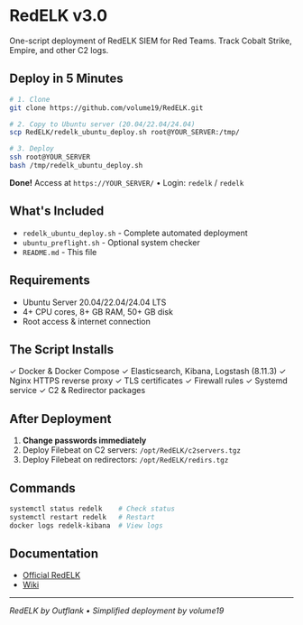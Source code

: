 # RedELK v3.0

One-script deployment of RedELK SIEM for Red Teams. Track Cobalt Strike, Empire, and other C2 logs.

## Deploy in 5 Minutes

```bash
# 1. Clone
git clone https://github.com/volume19/RedELK.git

# 2. Copy to Ubuntu server (20.04/22.04/24.04)
scp RedELK/redelk_ubuntu_deploy.sh root@YOUR_SERVER:/tmp/

# 3. Deploy
ssh root@YOUR_SERVER
bash /tmp/redelk_ubuntu_deploy.sh
```

**Done!** Access at `https://YOUR_SERVER/` • Login: `redelk` / `redelk`

## What's Included

- `redelk_ubuntu_deploy.sh` - Complete automated deployment
- `ubuntu_preflight.sh` - Optional system checker
- `README.md` - This file

## Requirements

- Ubuntu Server 20.04/22.04/24.04 LTS
- 4+ CPU cores, 8+ GB RAM, 50+ GB disk
- Root access & internet connection

## The Script Installs

✓ Docker & Docker Compose
✓ Elasticsearch, Kibana, Logstash (8.11.3)
✓ Nginx HTTPS reverse proxy
✓ TLS certificates
✓ Firewall rules
✓ Systemd service
✓ C2 & Redirector packages

## After Deployment

1. **Change passwords immediately**
2. Deploy Filebeat on C2 servers: `/opt/RedELK/c2servers.tgz`
3. Deploy Filebeat on redirectors: `/opt/RedELK/redirs.tgz`

## Commands

```bash
systemctl status redelk    # Check status
systemctl restart redelk   # Restart
docker logs redelk-kibana  # View logs
```

## Documentation

- [Official RedELK](https://github.com/outflanknl/RedELK)
- [Wiki](https://github.com/outflanknl/RedELK/wiki)

---

*RedELK by Outflank • Simplified deployment by volume19*